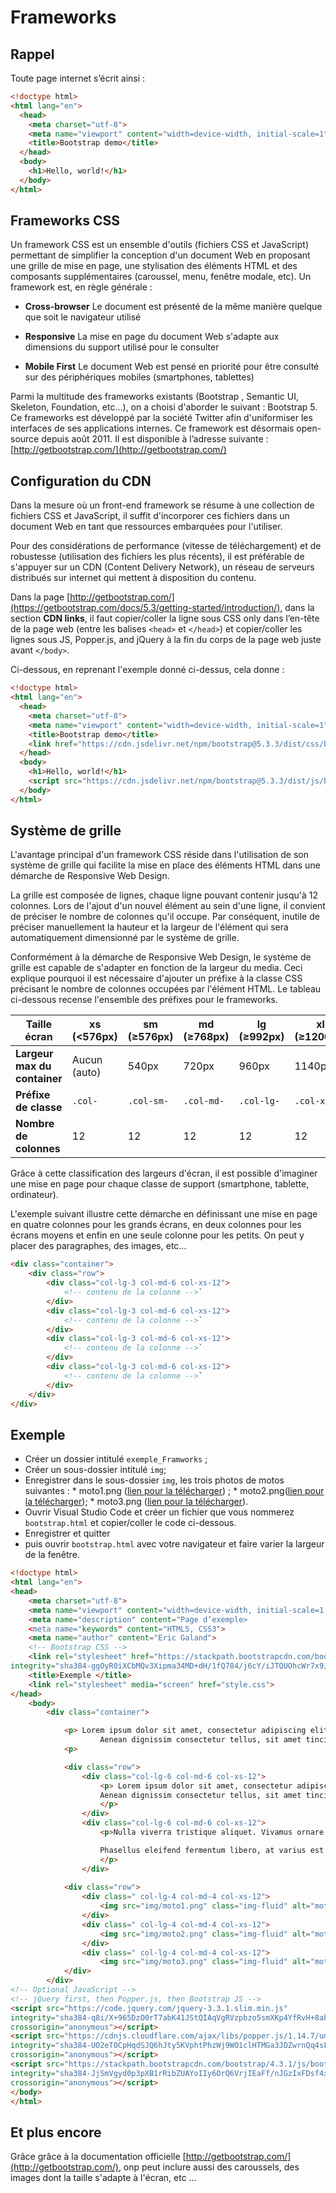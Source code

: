 # Frameworks

## Rappel

Toute page internet s’écrit ainsi :

``` html linenums="1"
<!doctype html>
<html lang="en">
  <head>
    <meta charset="utf-8">
    <meta name="viewport" content="width=device-width, initial-scale=1">
    <title>Bootstrap demo</title>
  </head>
  <body>
    <h1>Hello, world!</h1>
  </body>
</html>
```

## Frameworks CSS

Un framework CSS est un ensemble d'outils (fichiers CSS et JavaScript) permettant de simplifier la conception d'un document Web en proposant une grille de mise en page, une stylisation des éléments HTML et des composants supplémentaires (caroussel, menu, fenêtre modale, etc). Un framework est, en règle générale :

* **Cross-browser**
Le document est présenté de la même manière quelque que soit le navigateur utilisé

* **Responsive**
La mise en page du document Web s'adapte aux dimensions du support utilisé pour le consulter

* **Mobile First**
Le document Web est pensé en priorité pour être consulté sur des périphériques mobiles (smartphones, tablettes)

Parmi la multitude des frameworks existants (Bootstrap
, Semantic UI, Skeleton, Foundation, etc...), on a choisi d'aborder le suivant : Bootstrap 5. Ce
frameworks est développé par la société Twitter afin d'uniformiser les interfaces de ses applications
internes. Ce framework est désormais open-source depuis août 2011. Il est disponible à l’adresse
suivante : [http://getbootstrap.com/](http://getbootstrap.com/)

## Configuration du CDN

Dans la mesure où un front-end framework se résume à une collection de fichiers CSS et JavaScript, il suffit d'incorporer ces fichiers dans un document Web en tant que ressources embarquées pour l'utiliser.

Pour des considérations de performance (vitesse de téléchargement) et de robustesse (utilisation des fichiers les plus récents), il est préférable de s'appuyer sur un CDN (Content Delivery Network), un réseau de serveurs distribués sur internet qui mettent à disposition du contenu.

Dans la page [http://getbootstrap.com/](https://getbootstrap.com/docs/5.3/getting-started/introduction/), dans la section **CDN links**, il faut copier/coller la ligne sous CSS only dans l’en-tête de la page web (entre les balises `<head>` et `</head>`) et copier/coller les lignes sous JS, Popper.js, and jQuery à la fin du corps de la page web juste avant `</body>`.

Ci-dessous, en reprenant l'exemple donné ci-dessus, cela donne :

``` html linenums="1"
<!doctype html>
<html lang="en">
  <head>
    <meta charset="utf-8">
    <meta name="viewport" content="width=device-width, initial-scale=1">
    <title>Bootstrap demo</title>
    <link href="https://cdn.jsdelivr.net/npm/bootstrap@5.3.3/dist/css/bootstrap.min.css" rel="stylesheet" integrity="sha384-QWTKZyjpPEjISv5WaRU9OFeRpok6YctnYmDr5pNlyT2bRjXh0JMhjY6hW+ALEwIH" crossorigin="anonymous">
  </head>
  <body>
    <h1>Hello, world!</h1>
    <script src="https://cdn.jsdelivr.net/npm/bootstrap@5.3.3/dist/js/bootstrap.bundle.min.js" integrity="sha384-YvpcrYf0tY3lHB60NNkmXc5s9fDVZLESaAA55NDzOxhy9GkcIdslK1eN7N6jIeHz" crossorigin="anonymous"></script>
  </body>
</html>
```

## Système de grille

L'avantage principal d'un framework CSS réside dans l'utilisation de son système de grille qui facilite la mise en place des éléments HTML dans une démarche de Responsive Web Design.

La grille est composée de lignes, chaque ligne pouvant contenir jusqu'à 12 colonnes. Lors de l'ajout d'un nouvel élément au sein d'une ligne, il convient de préciser le nombre de colonnes qu'il occupe. Par conséquent, inutile de préciser manuellement la hauteur et la largeur de l'élément qui sera automatiquement dimensionné par le système de grille.

Conformément à la démarche de Responsive Web Design, le système de grille est capable de s'adapter en fonction de la largeur du media. Ceci explique pourquoi il est nécessaire d'ajouter un préfixe à la classe CSS précisant le nombre de colonnes occupées par l'élément HTML. Le tableau ci-dessous recense l'ensemble des préfixes pour le frameworks.

| Taille écran | xs (<576px)  | sm (≥576px) | md (≥768px) | lg (≥992px) | xl (≥1200px) | xxl (≥1400px) |
|--------------|--------------|-------------|-------------|-------------|--------------|---------------|
| **Largeur max du container** | Aucun (auto) | 540px      | 720px       | 960px       | 1140px       | 1320px        |
| **Préfixe de classe**        | `.col-`      | `.col-sm-`  | `.col-md-`  | `.col-lg-`  | `.col-xl-`   | `.col-xxl-`   |
| **Nombre de colonnes**       | 12           | 12          | 12          | 12          | 12           | 12            |

Grâce à cette classification des largeurs d'écran, il est possible d'imaginer une mise en page pour chaque classe de support (smartphone, tablette, ordinateur).

L'exemple suivant illustre cette démarche en définissant une mise en page en quatre colonnes pour les grands écrans, en deux
colonnes pour les écrans moyens et enfin en une seule colonne pour les petits. On peut y placer des paragraphes, des images, etc...

``` html linenums="1"
<div class="container">
    <div class="row">
        <div class="col-lg-3 col-md-6 col-xs-12">
            <!-- contenu de la colonne -->`
        </div>
        <div class="col-lg-3 col-md-6 col-xs-12">
            <!-- contenu de la colonne -->`
        </div>
        <div class="col-lg-3 col-md-6 col-xs-12">
            <!-- contenu de la colonne -->`
        </div>
        <div class="col-lg-3 col-md-6 col-xs-12">
            <!-- contenu de la colonne -->`
        </div>
    </div>
</div>
```

## Exemple

* Créer un dossier intitulé `exemple_Framworks` ;
* Créer un sous-dossier intitulé `img`;
* Enregistrer dans le sous-dossier `img`, les trois photos de motos suivantes :
      * moto1.png  ([lien pour la télécharger](img_bootstrap/moto1.png)) ;
      * moto2.png([lien pour la télécharger](img_bootstrap/moto2.jpg));
      * moto3.png ([lien pour la télécharger](img_bootstrap/moto3.jpg)).
* Ouvrir Visual Studio Code et créer un fichier que vous nommerez `bootstrap.html` et copier/coller le code ci-dessous.
* Enregistrer et quitter
* puis ouvrir `bootstrap.html` avec votre navigateur et faire varier la largeur de la fenêtre.

``` html linenums="1"
<!doctype html>
<html lang="en">
<head>
    <meta charset="utf-8">
    <meta name="viewport" content="width=device-width, initial-scale=1, shrink-to-fit=no">
    <meta name="description" content="Page d’exemple> 
    <meta name="keywords" content="HTML5, CSS3">
    <meta name="author" content="Eric Galand">
    <!-- Bootstrap CSS -->
    <link rel="stylesheet" href="https://stackpath.bootstrapcdn.com/bootstrap/4.3.1/css/bootstrap.min.css"
integrity="sha384-ggOyR0iXCbMQv3Xipma34MD+dH/1fQ784/j6cY/iJTQUOhcWr7x9JvoRxT2MZw1T" crossorigin="anonymous">
    <title>Exemple </title>
    <link rel="stylesheet" media="screen" href="style.css">
</head>
    <body>
        <div class="container">

            <p> Lorem ipsum dolor sit amet, consectetur adipiscing elit. Quisque eros turpis, faucibus vel nunc et, faucibus pellentesque leo.
                    Aenean dignissim consectetur tellus, sit amet tincidunt sapien molestie nec. In lobortis a neque ut tempor.
            <p>

            <div class="row">
                <div class="col-lg-6 col-md-6 col-xs-12">
                    <p> Lorem ipsum dolor sit amet, consectetur adipiscing elit. Quisque eros turpis, faucibus vel nunc et, faucibus pellentesque leo.
                    Aenean dignissim consectetur tellus, sit amet tincidunt sapien molestie nec. In lobortis a neque ut tempor.
                    </p>
                </div>
                <div class="col-lg-6 col-md-6 col-xs-12">
                    <p>Nulla viverra tristique aliquet. Vivamus ornare elit ligula, quis aliquam libero malesuada id. Nam tempus in lectus vel sodales.

                    Phasellus eleifend fermentum libero, at varius est feugiat vitae.
                    </p>
                </div>
                
            <div class="row">
                <div class=" col-lg-4 col-md-4 col-xs-12">
                    <img src="img/moto1.png" class="img-fluid" alt="moto1">
                </div>
                <div class=" col-lg-4 col-md-4 col-xs-12">
                    <img src="img/moto2.png" class="img-fluid" alt="moto1">
                </div>
                <div class=" col-lg-4 col-md-4 col-xs-12">
                    <img src="img/moto3.png" class="img-fluid" alt="moto1">
            </div>
        </div>
<!-- Optional JavaScript -->
<!-- jQuery first, then Popper.js, then Bootstrap JS -->
<script src="https://code.jquery.com/jquery-3.3.1.slim.min.js"
integrity="sha384-q8i/X+965DzO0rT7abK41JStQIAqVgRVzpbzo5smXKp4YfRvH+8abtTE1Pi6jizo"
crossorigin="anonymous"></script>
<script src="https://cdnjs.cloudflare.com/ajax/libs/popper.js/1.14.7/umd/popper.min.js"
integrity="sha384-UO2eT0CpHqdSJQ6hJty5KVphtPhzWj9WO1clHTMGa3JDZwrnQq4sF86dIHNDz0W1"
crossorigin="anonymous"></script>
<script src="https://stackpath.bootstrapcdn.com/bootstrap/4.3.1/js/bootstrap.min.js"
integrity="sha384-JjSmVgyd0p3pXB1rRibZUAYoIIy6OrQ6VrjIEaFf/nJGzIxFDsf4x0xIM+B07jRM"
crossorigin="anonymous"></script>
</body>
</html>
```

## Et plus encore

Grâce grâce à la documentation officielle [http://getbootstrap.com/](http://getbootstrap.com/), onp peut inclure aussi des caroussels, des images dont la taille s'adapte à l'écran, etc ... 